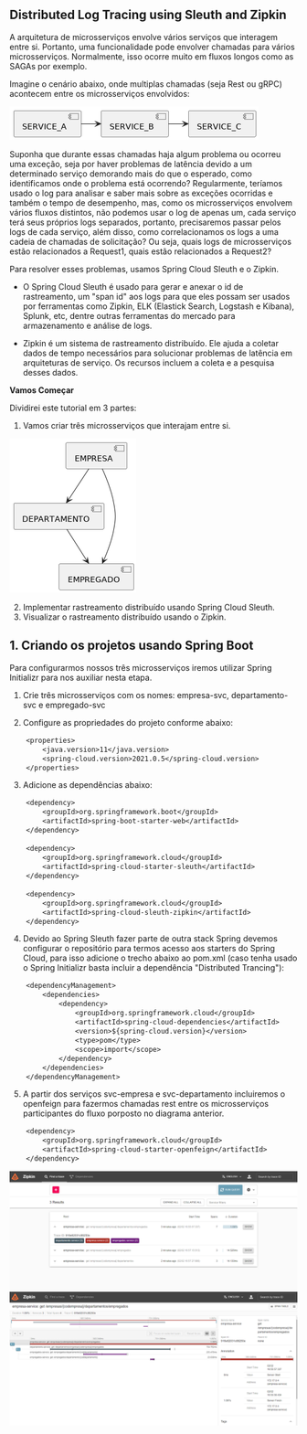 ## Distributed Log Tracing using Sleuth and Zipkin

A arquitetura de microsserviços envolve vários serviços que interagem entre si. Portanto, uma funcionalidade pode envolver chamadas para vários microsserviços. Normalmente, isso ocorre muito em fluxos longos como as SAGAs por exemplo.

Imagine o cenário abaixo, onde multiplas chamadas (seja Rest ou gRPC) acontecem entre os microsserviços envolvidos:

![components-flow.png](./doc/imgs/components-flow.png)

Suponha que durante essas chamadas haja algum problema ou ocorreu uma exceção, seja por haver problemas de latência devido a um determinado serviço demorando mais do que o esperado, como identificamos onde o problema está ocorrendo? Regularmente, teríamos usado o log para analisar e saber mais sobre as exceções ocorridas e também o tempo de desempenho, mas, como os microsserviços envolvem vários fluxos distintos, não podemos usar o log de apenas um, cada serviço terá seus próprios logs separados, portanto, precisaremos passar pelos logs de cada serviço, além disso, como correlacionamos os logs a uma cadeia de chamadas de solicitação? Ou seja, quais logs de microsserviços estão relacionados a Request1, quais estão relacionados a Request2?

Para resolver esses problemas, usamos Spring Cloud Sleuth e o Zipkin.

* O Spring Cloud Sleuth é usado para gerar e anexar o id de rastreamento, um "span id" aos logs para que eles possam ser usados por ferramentas como Zipkin, ELK (Elastick Search, Logstash e Kibana), Splunk, etc, dentre outras ferramentas do mercado para armazenamento e análise de logs.

* Zipkin é um sistema de rastreamento distribuído. Ele ajuda a coletar dados de tempo necessários para solucionar problemas de latência em arquiteturas de serviço. Os recursos incluem a coleta e a pesquisa desses dados.

**Vamos Começar**

Dividirei este tutorial em 3 partes:
1. Vamos criar três microsserviços que interajam entre si.

![microsservices-flow.png](./doc/imgs/microsservices-flow.png)

2. Implementar rastreamento distribuído usando Spring Cloud Sleuth.
3. Visualizar o rastreamento distribuído usando o Zipkin.

## 1. Criando os projetos usando Spring Boot

Para configurarmos nossos três microsserviços iremos utilizar Spring Initializr para nos auxiliar nesta etapa.

1. Crie três microsserviços com os nomes: empresa-svc, departamento-svc e empregado-svc

2. Configure as propriedades do projeto conforme abaixo:
```shell-script
    <properties>
        <java.version>11</java.version>
        <spring-cloud.version>2021.0.5</spring-cloud.version>
    </properties>
```

3. Adicione as dependências abaixo:
```shell-script
    <dependency>
        <groupId>org.springframework.boot</groupId>
        <artifactId>spring-boot-starter-web</artifactId>
    </dependency>

    <dependency>
        <groupId>org.springframework.cloud</groupId>
        <artifactId>spring-cloud-starter-sleuth</artifactId>
    </dependency>

    <dependency>
        <groupId>org.springframework.cloud</groupId>
        <artifactId>spring-cloud-sleuth-zipkin</artifactId>
    </dependency>
```

4. Devido ao Spring Sleuth fazer parte de outra stack Spring devemos configurar o repositório para termos acesso aos starters do Spring Cloud, para isso adicione o trecho abaixo ao pom.xml (caso tenha usado o Spring Initializr basta incluir a dependência "Distributed Trancing"):

```shell-script
    <dependencyManagement>
        <dependencies>
            <dependency>
                <groupId>org.springframework.cloud</groupId>
                <artifactId>spring-cloud-dependencies</artifactId>
                <version>${spring-cloud.version}</version>
                <type>pom</type>
                <scope>import</scope>
            </dependency>
        </dependencies>
    </dependencyManagement>
```
5. A partir dos serviços svc-empresa e svc-departamento incluiremos o openfeign para fazermos chamadas rest entre os microsserviços participantes do fluxo porposto no diagrama anterior.
 
```shell-script
    <dependency>
        <groupId>org.springframework.cloud</groupId>
        <artifactId>spring-cloud-starter-openfeign</artifactId>
    </dependency>
```

![zipkin-trace.png](./doc/imgs/zipkin-trace.png)
![zipkin-trace-detail.png](./doc/imgs/zipkin-trace-detail.png)
